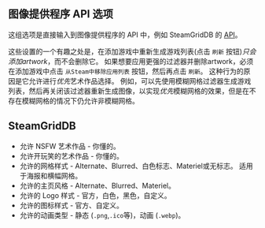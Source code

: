 ## 图像提供程序 API 选项

这组选项是直接输入到图像提供程序的 API 中，例如 SteamGridDB 的 [API](https://www.steamgriddb.com/api/v2)。

这些设置的一个有趣之处是，在添加游戏中重新生成游戏列表(点击 `刷新` 按钮)*只会添加artwork*，而不会删除它。 如果想要应用更强的过滤器并删除artwork，必须在添加游戏中点击 `从Steam中移除应用列表` 按钮，然后再点击 `刷新`。 这种行为的原因是它允许进行*优先*艺术作品选择。 例如，可以先使用模糊网格过滤器生成游戏列表，然后再关闭该过滤器重新生成图像，以实现*优先*模糊网格的效果，但是在不存在模糊网格的情况下仍允许非模糊网格。

## SteamGridDB

* 允许 NSFW 艺术作品 - 你懂的。
* 允许开玩笑的艺术作品 - 你懂的。
* 允许的网格样式 - Alternate、Blurred、白色标志、Materiel或无标志。 适用于海报和横幅网格。
* 允许的主页风格 - Alternate、Blurred、Materiel。
* 允许的 Logo 样式 - 官方，白色，黑色，自定义。
* 允许的图标样式 - 官方、自定义。
* 允许的动画类型 - 静态 (`.png`,`.ico`等)，动画 (`.webp`)。

